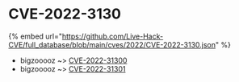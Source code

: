 # CVE-2022-3130
{% embed url="https://github.com/Live-Hack-CVE/full_database/blob/main/cves/2022/CVE-2022-3130.json" %}

* bigzooooz ~> [CVE-2022-31300](https://www.alice-snow.ru/2022/database/cve-2022-3130/cve-2022-31300-bigzooooz)
* bigzooooz ~> [CVE-2022-31301](https://www.alice-snow.ru/2022/database/cve-2022-3130/cve-2022-31301-bigzooooz)